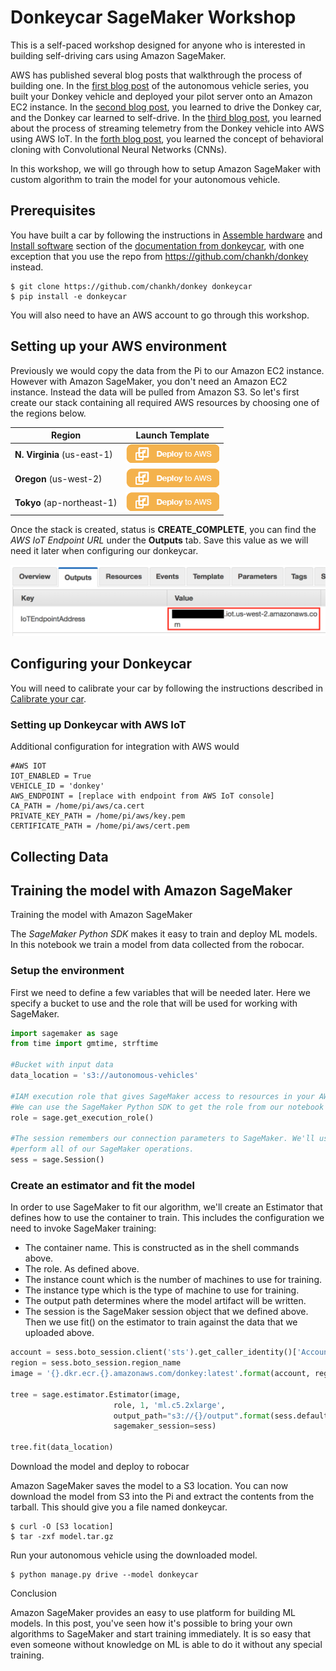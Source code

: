 # Donkeycar SageMaker Workshop

This is a self-paced workshop designed for anyone who is interested in building self-driving cars
using Amazon SageMaker.

AWS has published several blog posts that walkthrough the process of building one. In the [first blog
post](https://aws.amazon.com/blogs/ai/build-an-autonomous-vehicle-on-aws-and-race-it-at-the-reinvent-robocar-rally/) 
of the autonomous vehicle series, you built your Donkey vehicle and deployed your pilot server onto
an Amazon EC2 instance. In the [second blog post](https://aws.amazon.com/blogs/ai/build-an-autonomous-vehicle-part-2-driving-your-vehicle/), you
learned to drive the Donkey car, and the Donkey car learned to self-drive. In the [third blog post](https://aws.amazon.com/blogs/ai/building-an-autonomous-vehicle-part-3-connecting-your-autonomous-vehicle/),
you learned about the process of streaming telemetry from the Donkey vehicle into AWS using AWS IoT.
In the [forth blog post](https://aws.amazon.com/blogs/machine-learning/building-an-autonomous-vehicle-part-4-using-behavioral-cloning-with-apache-mxnet-for-your-self-driving-car/),
you learned the concept of behavioral cloning with Convolutional Neural Networks (CNNs).

In this workshop, we will go through how to setup Amazon SageMaker with custom algorithm to train
the model for your autonomous vehicle.

## Prerequisites

You have built a car by following the instructions in [Assemble
hardware](http://docs.donkeycar.com/guide/build_hardware/) and [Install
software](http://docs.donkeycar.com/guide/install_software/) section of the [documentation from
donkeycar](http://docs.donkeycar.com/), with one exception that you use the repo from
https://github.com/chankh/donkey instead.

```
$ git clone https://github.com/chankh/donkey donkeycar 
$ pip install -e donkeycar
```

You will also need to have an AWS account to go through this workshop. 

## Setting up your AWS environment

Previously we would copy the data from the Pi to our Amazon EC2 instance. However with Amazon
SageMaker, you don't need an Amazon EC2 instance. Instead the data will be pulled from Amazon S3. So
let's first create our stack containing all required AWS resources by choosing one of the regions
below.

| Region | Launch Template |
| ------------- | ------------- |
| **N. Virginia** (us-east-1) | [<img src="images/deploy-to-aws.png">](https://console.aws.amazon.com/cloudformation/home?region=us-east-1/stacks/new?stackName=donkeycar&templateURL=https://s3.amazonaws.com/khk-us-east-1/sagemaker/donkeycar/donkeycar-workshop.yaml) |
| **Oregon** (us-west-2) | [<img src="images/deploy-to-aws.png">](https://console.aws.amazon.com/cloudformation/home?region=us-west-2/stacks/new?stackName=donkeycar&templateURL=https://s3.amazonaws.com/khk-us-east-1/sagemaker/donkeycar/donkeycar-workshop.yaml) |
| **Tokyo** (ap-northeast-1) | [<img src="images/deploy-to-aws.png">](https://console.aws.amazon.com/cloudformation/home?region=ap-northeast-1/stacks/new?stackName=donkeycar&templateURL=https://s3.amazonaws.com/khk-us-east-1/sagemaker/donkeycar/donkeycar-workshop.yaml) |

Once the stack is created, status is **CREATE_COMPLETE**, you can find the _AWS IoT Endpoint URL_
under the **Outputs** tab. Save this value as we will need it later when configuring our donkeycar.

<img src="images/cfn-output.png">

## Configuring your Donkeycar

You will need to calibrate your car by following the instructions described in [Calibrate your
car](http://docs.donkeycar.com/guide/calibrate/).

### Setting up Donkeycar with AWS IoT

Additional configuration for integration with AWS would 

```
#AWS IOT
IOT_ENABLED = True
VEHICLE_ID = 'donkey'
AWS_ENDPOINT = [replace with endpoint from AWS IoT console]
CA_PATH = /home/pi/aws/ca.cert
PRIVATE_KEY_PATH = /home/pi/aws/key.pem
CERTIFICATE_PATH = /home/pi/aws/cert.pem
```


## Collecting Data



## Training the model with Amazon SageMaker

Training the model with Amazon SageMaker

The *SageMaker Python SDK* makes it easy to train and deploy ML models. In this notebook we train a
model from data collected from the robocar.

### Setup the environment

First we need to define a few variables that will be needed later. Here we specify a bucket to use
and the role that will be used for working with SageMaker.

```python
import sagemaker as sage
from time import gmtime, strftime

#Bucket with input data
data_location = 's3://autonomous-vehicles'

#IAM execution role that gives SageMaker access to resources in your AWS account.
#We can use the SageMaker Python SDK to get the role from our notebook environment. 
role = sage.get_execution_role()

#The session remembers our connection parameters to SageMaker. We'll use it to 
#perform all of our SageMaker operations.
sess = sage.Session()
```

### Create an estimator and fit the model

In order to use SageMaker to fit our algorithm, we'll create an Estimator that defines how to use
the container to train. This includes the configuration we need to invoke SageMaker training:

* The container name. This is constructed as in the shell commands above.
* The role. As defined above.
* The instance count which is the number of machines to use for training.
* The instance type which is the type of machine to use for training.
* The output path determines where the model artifact will be written.
* The session is the SageMaker session object that we defined above. Then we use fit() on the
  estimator to train against the data that we uploaded above.

```python
account = sess.boto_session.client('sts').get_caller_identity()['Account']
region = sess.boto_session.region_name
image = '{}.dkr.ecr.{}.amazonaws.com/donkey:latest'.format(account, region)

tree = sage.estimator.Estimator(image,
                       role, 1, 'ml.c5.2xlarge',
                       output_path="s3://{}/output".format(sess.default_bucket()),
                       sagemaker_session=sess)

tree.fit(data_location)
```

Download the model and deploy to robocar

Amazon SageMaker saves the model to a S3 location. You can now download the model from S3 into the Pi
and extract the contents from the tarball. This should give you a file named donkeycar.

```
$ curl -O [S3 location]
$ tar -zxf model.tar.gz
```

Run your autonomous vehicle using the downloaded model.

```
$ python manage.py drive --model donkeycar
```

Conclusion

Amazon SageMaker provides an easy to use platform for building ML models. In this post, you've seen
how it's possible to bring your own algorithms to SageMaker and start training immediately. It is so
easy that even someone without knowledge on ML is able to do it without any special training.

